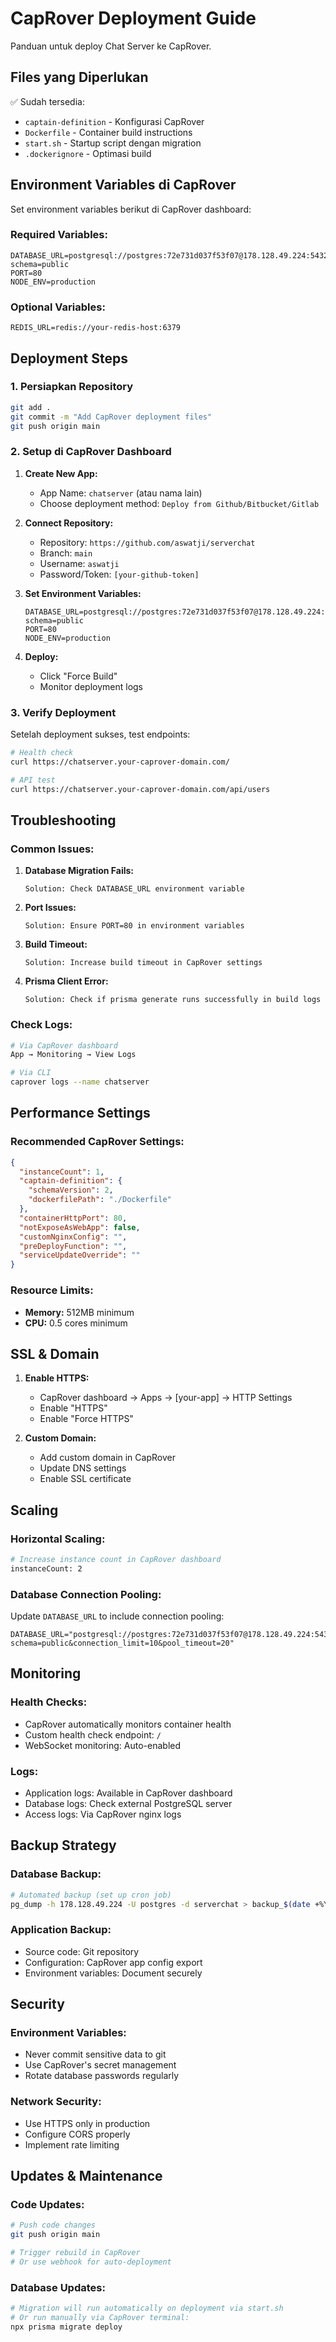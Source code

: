 # CapRover Deployment Guide

Panduan untuk deploy Chat Server ke CapRover.

## Files yang Diperlukan

✅ Sudah tersedia:
- `captain-definition` - Konfigurasi CapRover
- `Dockerfile` - Container build instructions  
- `start.sh` - Startup script dengan migration
- `.dockerignore` - Optimasi build

## Environment Variables di CapRover

Set environment variables berikut di CapRover dashboard:

### Required Variables:
```
DATABASE_URL=postgresql://postgres:72e731d037f53f07@178.128.49.224:5432/serverchat?schema=public
PORT=80
NODE_ENV=production
```

### Optional Variables:
```
REDIS_URL=redis://your-redis-host:6379
```

## Deployment Steps

### 1. Persiapkan Repository
```bash
git add .
git commit -m "Add CapRover deployment files"
git push origin main
```

### 2. Setup di CapRover Dashboard

1. **Create New App:**
   - App Name: `chatserver` (atau nama lain)
   - Choose deployment method: `Deploy from Github/Bitbucket/Gitlab`

2. **Connect Repository:**
   - Repository: `https://github.com/aswatji/serverchat`
   - Branch: `main`
   - Username: `aswatji`
   - Password/Token: `[your-github-token]`

3. **Set Environment Variables:**
   ```
   DATABASE_URL=postgresql://postgres:72e731d037f53f07@178.128.49.224:5432/serverchat?schema=public
   PORT=80
   NODE_ENV=production
   ```

4. **Deploy:**
   - Click "Force Build"
   - Monitor deployment logs

### 3. Verify Deployment

Setelah deployment sukses, test endpoints:

```bash
# Health check
curl https://chatserver.your-caprover-domain.com/

# API test
curl https://chatserver.your-caprover-domain.com/api/users
```

## Troubleshooting

### Common Issues:

1. **Database Migration Fails:**
   ```
   Solution: Check DATABASE_URL environment variable
   ```

2. **Port Issues:**
   ```
   Solution: Ensure PORT=80 in environment variables
   ```

3. **Build Timeout:**
   ```
   Solution: Increase build timeout in CapRover settings
   ```

4. **Prisma Client Error:**
   ```
   Solution: Check if prisma generate runs successfully in build logs
   ```

### Check Logs:

```bash
# Via CapRover dashboard
App → Monitoring → View Logs

# Via CLI
caprover logs --name chatserver
```

## Performance Settings

### Recommended CapRover Settings:

```json
{
  "instanceCount": 1,
  "captain-definition": {
    "schemaVersion": 2,
    "dockerfilePath": "./Dockerfile"
  },
  "containerHttpPort": 80,
  "notExposeAsWebApp": false,
  "customNginxConfig": "",
  "preDeployFunction": "",
  "serviceUpdateOverride": ""
}
```

### Resource Limits:

- **Memory:** 512MB minimum
- **CPU:** 0.5 cores minimum

## SSL & Domain

1. **Enable HTTPS:**
   - CapRover dashboard → Apps → [your-app] → HTTP Settings
   - Enable "HTTPS" 
   - Enable "Force HTTPS"

2. **Custom Domain:**
   - Add custom domain in CapRover
   - Update DNS settings
   - Enable SSL certificate

## Scaling

### Horizontal Scaling:
```bash
# Increase instance count in CapRover dashboard
instanceCount: 2
```

### Database Connection Pooling:
Update `DATABASE_URL` to include connection pooling:
```
DATABASE_URL="postgresql://postgres:72e731d037f53f07@178.128.49.224:5432/serverchat?schema=public&connection_limit=10&pool_timeout=20"
```

## Monitoring

### Health Checks:
- CapRover automatically monitors container health
- Custom health check endpoint: `/`
- WebSocket monitoring: Auto-enabled

### Logs:
- Application logs: Available in CapRover dashboard
- Database logs: Check external PostgreSQL server
- Access logs: Via CapRover nginx logs

## Backup Strategy

### Database Backup:
```bash
# Automated backup (set up cron job)
pg_dump -h 178.128.49.224 -U postgres -d serverchat > backup_$(date +%Y%m%d).sql
```

### Application Backup:
- Source code: Git repository
- Configuration: CapRover app config export
- Environment variables: Document securely

## Security

### Environment Variables:
- Never commit sensitive data to git
- Use CapRover's secret management
- Rotate database passwords regularly

### Network Security:
- Use HTTPS only in production
- Configure CORS properly
- Implement rate limiting

## Updates & Maintenance

### Code Updates:
```bash
# Push code changes
git push origin main

# Trigger rebuild in CapRover
# Or use webhook for auto-deployment
```

### Database Updates:
```bash
# Migration will run automatically on deployment via start.sh
# Or run manually via CapRover terminal:
npx prisma migrate deploy
```
